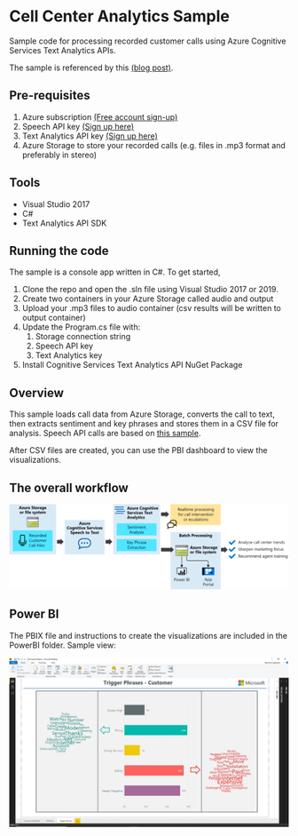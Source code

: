 # Cell Center Analytics Sample
Sample code for processing recorded customer calls using Azure Cognitive Services Text Analytics APIs.

The sample is referenced by this [(blog post)](https://azure.microsoft.com/en-us/blog/using-text-analytics-in-call-centers/).

## Pre-requisites

1. Azure subscription [(Free account sign-up)](https://azure.microsoft.com/en-us/free/)
2. Speech API key [(Sign up here)](https://azure.microsoft.com/en-us/services/cognitive-services/speech-to-text/)
3. Text Analytics API key [(Sign up here)](https://azure.microsoft.com/en-us/services/cognitive-services/text-analytics/)
4. Azure Storage to store your recorded calls (e.g. files in .mp3 format and preferably in stereo)

## Tools
- Visual Studio 2017
- C#
- Text Analytics API SDK

## Running the code
The sample is a console app written in C#. To get started, 
1. Clone the repo and open the .sln file using Visual Studio 2017 or 2019. 
2. Create two containers in your Azure Storage called audio and output
3. Upload your .mp3 files to audio container (csv results will be written to output container)
4. Update the Program.cs file with:
    1. Storage connection string
    2. Speech API key
    3. Text Analytics key
4. Install Cognitive Services Text Analytics API NuGet Package

## Overview
This sample loads call data from Azure Storage, converts the call to text, then extracts sentiment and key phrases and stores them in a CSV file for analysis.  Speech API calls are based on [this sample](https://github.com/Azure-Samples/cognitive-services-speech-sdk/tree/master/samples/batch).

After CSV files are created, you can use the PBI dashboard to view the visualizations.

## The overall workflow

![](azure-inbound.svg)

## Power BI

The PBIX file and instructions to create the visualizations are included in the PowerBI folder. Sample view:

![](PowerBI/screenshots/view3.JPG)

